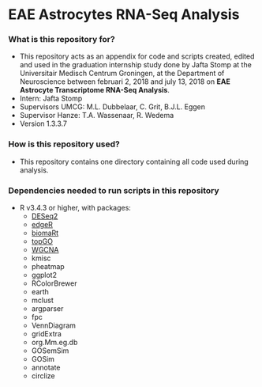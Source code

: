 # EAE Astrocytes RNA-Seq Analysis #

### What is this repository for? ###

* This repository acts as an appendix for code and scripts created, edited and used in the graduation internship study done by Jafta Stomp at the Universitair Medisch Centrum Groningen, at the Department of Neuroscience between februari 2, 2018 and july 13, 2018 on __EAE Astrocyte Transcriptome RNA-Seq Analysis__.
* Intern: Jafta Stomp
* Supervisors UMCG: M.L. Dubbelaar, C. Grit, B.J.L. Eggen
* Supervisor Hanze: T.A. Wassenaar, R. Wedema
* Version 1.3.3.7

### How is this repository used? ###

* This repository contains one directory containing all code used during analysis.

### Dependencies needed to run scripts in this repository ###
* R v3.4.3 or higher, with packages:
    * [DESeq2](https://bioconductor.org/packages/release/bioc/html/DESeq2.html)
    * [edgeR](http://bioconductor.org/packages/release/bioc/html/edgeR.html)
    * [biomaRt](http://bioconductor.org/packages/release/bioc/html/biomaRt.html)
    * [topGO](http://bioconductor.org/packages/release/bioc/html/topGO.html)
    * [WGCNA](https://labs.genetics.ucla.edu/horvath/CoexpressionNetwork/Rpackages/WGCNA/)
    * kmisc
    * pheatmap
    * ggplot2
    * RColorBrewer
    * earth
    * mclust
    * argparser
    * fpc
    * VennDiagram
    * gridExtra
    * org.Mm.eg.db
    * GOSemSim
    * GOSim
    * annotate
    * circlize


